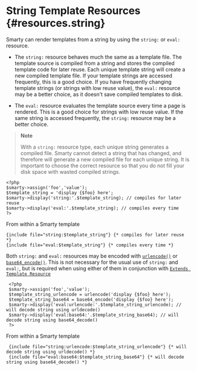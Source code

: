 String Template Resources {#resources.string}
=========================

Smarty can render templates from a string by using the `string:` or
`eval:` resource.

-   The `string:` resource behaves much the same as a template file. The
    template source is compiled from a string and stores the compiled
    template code for later reuse. Each unique template string will
    create a new compiled template file. If your template strings are
    accessed frequently, this is a good choice. If you have frequently
    changing template strings (or strings with low reuse value), the
    `eval:` resource may be a better choice, as it doesn\'t save
    compiled templates to disk.

-   The `eval:` resource evaluates the template source every time a page
    is rendered. This is a good choice for strings with low reuse value.
    If the same string is accessed frequently, the `string:` resource
    may be a better choice.

> **Note**
>
> With a `string:` resource type, each unique string generates a
> compiled file. Smarty cannot detect a string that has changed, and
> therefore will generate a new compiled file for each unique string. It
> is important to choose the correct resource so that you do not fill
> your disk space with wasted compiled strings.


    <?php
    $smarty->assign('foo','value');
    $template_string = 'display {$foo} here';
    $smarty->display('string:'.$template_string); // compiles for later reuse
    $smarty->display('eval:'.$template_string); // compiles every time
    ?>

      

From within a Smarty template


    {include file="string:$template_string"} {* compiles for later reuse *}
    {include file="eval:$template_string"} {* compiles every time *}


      

Both `string:` and `eval:` resources may be encoded with
[`urlencode()`](https://www.php.net/urlencode) or
[`base64_encode()`](https://www.php.net/urlencode). This is not necessary
for the usual use of `string:` and `eval:`, but is required when using
either of them in conjunction with
[`Extends Template Resource`](#resources.extends)

     
     <?php
     $smarty->assign('foo','value');
     $template_string_urlencode = urlencode('display {$foo} here');
     $template_string_base64 = base64_encode('display {$foo} here');
     $smarty->display('eval:urlencode:'.$template_string_urlencode); // will decode string using urldecode()
     $smarty->display('eval:base64:'.$template_string_base64); // will decode string using base64_decode()
     ?>
     
       

From within a Smarty template

     
     {include file="string:urlencode:$template_string_urlencode"} {* will decode string using urldecode() *}
     {include file="eval:base64:$template_string_base64"} {* will decode string using base64_decode() *}

     
       
